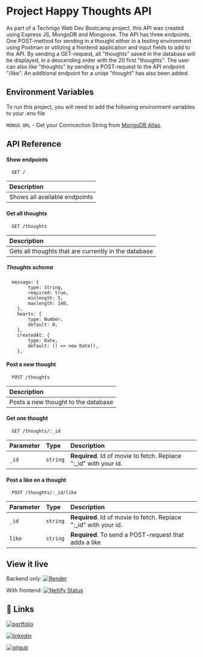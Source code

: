 
# Project Happy Thoughts API

As part of a Technigo Web Dev Bootcamp project, this API was created using Express JS, MongoDB and Mongoose. The API has three endpoints. One POST-method for sending in a thought either in a testing environment using Postman or utilizing a frontend application and input fields to add to the API. By sending a GET-request, all "thoughts" saved in the database will be displayed, in a descending order with the 20 first "thoughts". The user can also like "thoughts" by sending a POST-request to the API endpoint "/like". An additional endpoint for a uniqe "thought" has also been added. 

## Environment Variables

To run this project, you will need to add the following environment variables to your .env file

`MONGO_URL` - Get your Conncection String from [MongoDB Atlas](https://www.mongodb.com/cloud/atlas/register).
## API Reference

#### Show endpoints

```http
  GET /
```

| Description                |
| :------------------------- |
| Shows all available endpoints|

#### Get all thoughts

```http
  GET /thoughts
```

| Description                |
|:------------------------- |
| Gets all thoughts that are currently in the database |

##### Thoughts schema

```http
  message: {
        type: String,
        required: true,
        minlength: 5,
        maxlength: 140,
    },
    hearts: {
        type: Number,
        default: 0,
    },
    createdAt: {
        type: Date,
        default: () => new Date(),
    },
```
#### Post a new thought

```http
  POST /thoughts
```
| Description                |
|:------------------------- |
| Posts a new thought to the database |

#### Get one thought

```http
  GET /thoughts/:_id
```

| Parameter | Type     | Description                       |
| :-------- | :------- | :-------------------------------- |
| `_id`      | `string` | **Required**. Id of movie to fetch. Replace ":_id" with your id. |

#### Post a like on a thought

```http
  POST /thoughts/:_id/like
```

| Parameter | Type     | Description                       |
| :-------- | :------- | :-------------------------------- |
| `_id`      | `string` | **Required**. Id of movie to fetch. Replace ":_id" with your id. |
| `like`      | `string` | **Required**. To send a POST-request that adds a like |

## View it live
Backend only: [![Render](https://img.shields.io/badge/Render-%46E3B7.svg?style=for-the-badge&logo=render&logoColor=white)](https://happy-thoughts-api-ru1g.onrender.com)

With frontend: [![Netlify Status](https://api.netlify.com/api/v1/badges/a058da08-22d3-4898-8913-fba7338c9a1c/deploy-status)](https://happy-thoughts-lauralyckholm.netlify.app)

## 🔗 Links
[![portfolio](https://img.shields.io/badge/my_portfolio-1DA1F2?style=for-the-badge&logo=ko-fi&logoColor=white)](https://portfolio-laura-lyckholm.netlify.app/)

[![linkedin](https://img.shields.io/badge/linkedin-0A66C2?style=for-the-badge&logo=linkedin&logoColor=white)](https://www.linkedin.com/in/lauralyckholm/)

[![gitgub](https://img.shields.io/badge/github-000?style=for-the-badge&logo=github&logoColor=white)](https://github.com/LauraLyckholm)